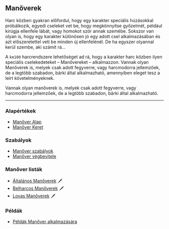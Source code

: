 ## Manőverek

Harc közben gyakran előfordul, hogy egy karakter speciális húzásokkal próbálkozik, egyedi cseleket vet be, hogy megkönnyítse győzelmét, például kirúgja ellenfele lábát, vagy homokot szór annak szemébe. Sokszor van olyan is, hogy egy karakter különösen jó egy adott csel alkalmazásában és azt előszeretettel veti be minden új ellenfelénél. De ha egyszer olyannal kerül szembe, aki számít rá...

A `km100` harcrendszere lehetőséget ad rá, hogy a karakter harc közben ilyen speciális cselekedeteket – Manővereket – alkalmazzon. Vannak olyan Manőverek is, melyek csak adott fegyverre, vagy harcmodorra jellemzőek, de a legtöbb szabadon, bárki által alkalmazható, amennyiben eleget tesz a leírt követelményeknek.

Vannak olyan manőverek is, melyek csak adott fegyverre, vagy harcmodorra jellemzőek, de a legtöbb szabadon, bárki által alkalmazható.

---
### Alapértékek

- [Manőver Alap](065_01_manover_alap.md)
- [Manőver Keret](065_02_manover_keret.md)

### Szabályok

- [Manőver szabályok](065_03_manover_szabalyok.md)
- [Manőver végbevitele](065_04_manover_vegbevitele.md)

### Manőver listák

- [Általános Manőverek](065_05_altalanos_manoverek.md) 🗡️
- [Belharcos Manőverek](065_06_belharcos_manoverek.md) 🗡️
- [Lovas Manőverek](065_07_lovas_manoverek.md) 🗡️

### Példák

- [Példák Manőver alkalmazására](065_08_pelda_manover_alkalmazasara.md)
